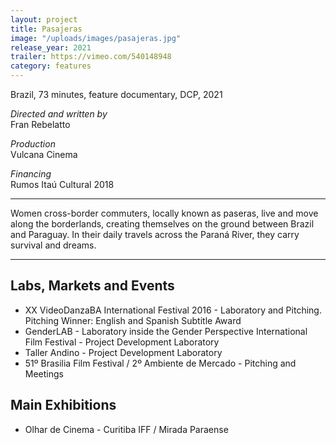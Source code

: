 ```yaml
---
layout: project
title: Pasajeras
image: "/uploads/images/pasajeras.jpg"
release_year: 2021
trailer: https://vimeo.com/540148948
category: features
---
```


Brazil, 73 minutes, feature documentary, DCP, 2021

_Directed and written by_  
Fran Rebelatto

_Production_  
Vulcana Cinema

_Financing_  
Rumos Itaú Cultural 2018

---

Women cross-border commuters, locally known as paseras, live and move along the borderlands, creating themselves on the ground between Brazil and Paraguay. In their daily travels across the Paraná River, they carry survival and dreams.

---

## Labs, Markets and Events

- XX VideoDanzaBA International Festival 2016 - Laboratory and Pitching.  
  Pitching Winner: English and Spanish Subtitle Award
- GenderLAB - Laboratory inside the Gender Perspective International Film Festival - Project Development Laboratory
- Taller Andino - Project Development Laboratory
- 51º Brasilia Film Festival / 2º Ambiente de Mercado - Pitching and Meetings

## Main Exhibitions

- Olhar de Cinema - Curitiba IFF / Mirada Paraense
